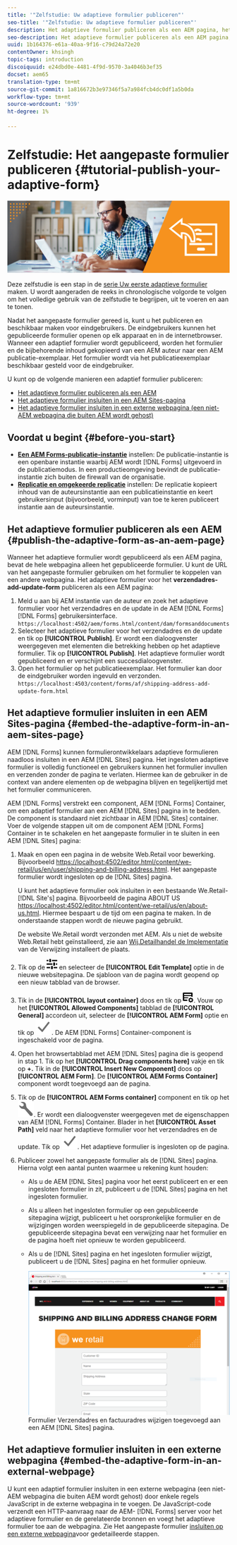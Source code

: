 ```yaml
---
title: '"Zelfstudie: Uw adaptieve formulier publiceren"'
seo-title: '"Zelfstudie: Uw adaptieve formulier publiceren"'
description: Het adaptieve formulier publiceren als een AEM pagina, het formulier insluiten op een AEM Sites-pagina of het adaptieve formulier insluiten in een externe webpagina
seo-description: Het adaptieve formulier publiceren als een AEM pagina, het formulier insluiten op een AEM Sites-pagina of het adaptieve formulier insluiten in een externe webpagina
uuid: 1b164376-e61a-40aa-9f16-c79d24a72e20
contentOwner: khsingh
topic-tags: introduction
discoiquuid: e24dbd0e-4481-4f9d-9570-3a4046b3ef35
docset: aem65
translation-type: tm+mt
source-git-commit: 1a816672b3e97346f5a7a984fcb4dc0df1a5b0da
workflow-type: tm+mt
source-wordcount: '939'
ht-degree: 1%

---
```



# Zelfstudie: Het aangepaste formulier publiceren {#tutorial-publish-your-adaptive-form}

![](do-not-localize/13-publish-your-adaptive-form-small.png)

Deze zelfstudie is een stap in de [serie Uw eerste adaptieve formulier](https://helpx.adobe.com/experience-manager/6-3/forms/using/create-your-first-adaptive-form.html) maken. U wordt aangeraden de reeks in chronologische volgorde te volgen om het volledige gebruik van de zelfstudie te begrijpen, uit te voeren en aan te tonen.

Nadat het aangepaste formulier gereed is, kunt u het publiceren en beschikbaar maken voor eindgebruikers. De eindgebruikers kunnen het gepubliceerde formulier openen op elk apparaat en in de internetbrowser. Wanneer een adaptief formulier wordt gepubliceerd, worden het formulier en de bijbehorende inhoud gekopieerd van een AEM auteur naar een AEM publicatie-exemplaar. Het formulier wordt via het publicatieexemplaar beschikbaar gesteld voor de eindgebruiker.

U kunt op de volgende manieren een adaptief formulier publiceren:

* [Het adaptieve formulier publiceren als een AEM](../../forms/using/publish-your-adaptive-form.md#publish-the-adaptive-form-as-an-aem-page)
* [Het adaptieve formulier insluiten in een AEM Sites-pagina](#embed-the-adaptive-form-in-an-aem-sites-page)
* [Het adaptieve formulier insluiten in een externe webpagina (een niet-AEM webpagina die buiten AEM wordt gehost)](../../forms/using/publish-your-adaptive-form.md)

## Voordat u begint {#before-you-start}

* **[Een AEM Forms-publicatie-instantie](https://helpx.adobe.com/experience-manager/6-3/forms/using/installing-configuring-aem-forms-osgi.html)** instellen: De publicatie-instantie is een openbare instantie waarbij AEM wordt [!DNL Forms] uitgevoerd in de publicatiemodus. In een productieomgeving bevindt de publicatie-instantie zich buiten de firewall van de organisatie.
* **[Replicatie en omgekeerde replicatie](https://helpx.adobe.com/experience-manager/6-3/help/sites-deploying/replication.html)** instellen: De replicatie kopieert inhoud van de auteursinstantie aan een publicatieinstantie en keert gebruikersinput (bijvoorbeeld, vorminput) van toe te keren publiceert instantie aan de auteursinstantie.

## Het adaptieve formulier publiceren als een AEM {#publish-the-adaptive-form-as-an-aem-page}

Wanneer het adaptieve formulier wordt gepubliceerd als een AEM pagina, bevat de hele webpagina alleen het gepubliceerde formulier. U kunt de URL van het aangepaste formulier gebruiken om het formulier te koppelen van een andere webpagina. Het adaptieve formulier voor het **verzendadres-add-update-form** publiceren als een AEM pagina:

1. Meld u aan bij AEM instantie van de auteur en zoek het adaptieve formulier voor het verzendadres en de update in de AEM [!DNL Forms] [!DNL Forms] gebruikersinterface.
   `https://localhost:4502/aem/forms.html/content/dam/formsanddocuments`
1. Selecteer het adaptieve formulier voor het verzendadres en de update en tik op **[!UICONTROL Publish]**. Er wordt een dialoogvenster weergegeven met elementen die betrekking hebben op het adaptieve formulier. Tik op **[!UICONTROL Publish]**. Het adaptieve formulier wordt gepubliceerd en er verschijnt een succesdialoogvenster.
1. Open het formulier op het publicatieexemplaar. Het formulier kan door de eindgebruiker worden ingevuld en verzonden.
   `https://localhost:4503/content/forms/af/shipping-address-add-update-form.html`

## Het adaptieve formulier insluiten in een AEM Sites-pagina {#embed-the-adaptive-form-in-an-aem-sites-page}

AEM [!DNL Forms] kunnen formulierontwikkelaars adaptieve formulieren naadloos insluiten in een AEM [!DNL Sites] pagina. Het ingesloten adaptieve formulier is volledig functioneel en gebruikers kunnen het formulier invullen en verzenden zonder de pagina te verlaten. Hiermee kan de gebruiker in de context van andere elementen op de webpagina blijven en tegelijkertijd met het formulier communiceren.

AEM [!DNL Forms] verstrekt een component, AEM [!DNL Forms] Container, om een adaptief formulier aan een AEM [!DNL Sites] pagina in te bedden. De component is standaard niet zichtbaar in AEM [!DNL Sites] container. Voer de volgende stappen uit om de component AEM [!DNL Forms] Container in te schakelen en het aangepaste formulier in te sluiten in een AEM [!DNL Sites] pagina:

1. Maak en open een pagina in de website Web.Retail voor bewerking. Bijvoorbeeld [https://localhost:4502/editor.html/content/we-retail/us/en/user/shipping-and-billing-address.html](https://localhost:4502/editor.html/content/we-retail/us/en/user/shipping-and-billing-address.html). Het aangepaste formulier wordt ingesloten op de [!DNL Sites] pagina.

   U kunt het adaptieve formulier ook insluiten in een bestaande We.Retail- [!DNL Site's] pagina. Bijvoorbeeld de pagina ABOUT US [https://localhost:4502/editor.html/content/we-retail/us/en/about-us.html](https://localhost:4502/editor.html/content/we-retail/us/en/about-us.html). Hiermee bespaart u de tijd om een pagina te maken. In de onderstaande stappen wordt de nieuwe pagina gebruikt.

   De website We.Retail wordt verzonden met AEM. Als u niet de website Web.Retail hebt geïnstalleerd, zie aan [Wij.Detailhandel de Implementatie](https://helpx.adobe.com/experience-manager/6-3/help/sites-developing/we-retail.html) van de Verwijzing installeert de plaats.

1. Tik op de ![eigenschappenpagina-informatie](assets/properties.png) en selecteer de **[!UICONTROL Edit Template]** optie in de nieuwe websitepagina. De sjabloon van de pagina wordt geopend op een nieuw tabblad van de browser.
1. Tik in de **[!UICONTROL layout container]** doos en tik op ![feedbackbeheer](assets/feedmanagement.png). Vouw op het **[!UICONTROL Allowed Components]** tabblad de **[!UICONTROL General]** accordeon uit, selecteer de **[!UICONTROL AEM Form]** optie en tik op ![save_icon](assets/save_icon.svg). De AEM [!DNL Forms] Container-component is ingeschakeld voor de pagina.

1. Open het browsertabblad met AEM [!DNL Sites] pagina die is geopend in stap 1. Tik op het **[!UICONTROL Drag components here]** vakje en tik op **+.** Tik in de **[!UICONTROL Insert New Component]** doos op **[!UICONTROL AEM Form]**. De **[!UICONTROL AEM Forms Container]** component wordt toegevoegd aan de pagina.
1. Tik op de **[!UICONTROL AEM Forms container]** component en tik op het ![configuratiepictogram](assets/configure-icon.svg). Er wordt een dialoogvenster weergegeven met de eigenschappen van AEM [!DNL Forms] Container. Blader in het **[!UICONTROL Asset Path]** veld naar het adaptieve formulier voor het verzendadres en de update. Tik op ![save_icon](assets/save_icon.svg). Het adaptieve formulier is ingesloten op de pagina.
1. Publiceer zowel het aangepaste formulier als de [!DNL Sites] pagina. Hierna volgt een aantal punten waarmee u rekening kunt houden:

   * Als u de AEM [!DNL Sites] pagina voor het eerst publiceert en er een ingesloten formulier in zit, publiceert u de [!DNL Sites] pagina en het ingesloten formulier.
   * Als u alleen het ingesloten formulier op een gepubliceerde sitepagina wijzigt, publiceert u het oorspronkelijke formulier en de wijzigingen worden weerspiegeld in de gepubliceerde sitepagina. De gepubliceerde sitepagina bevat een verwijzing naar het formulier en de pagina hoeft niet opnieuw te worden gepubliceerd.
   * Als u de [!DNL Sites] pagina en het ingesloten formulier wijzigt, publiceert u de [!DNL Sites] pagina en het formulier opnieuw.

      ![insluiten-in-aem-sites](assets/embed-in-aem-sites.png)
   Formulier Verzendadres en factuuradres wijzigen toegevoegd aan een AEM [!DNL Sites] pagina.

## Het adaptieve formulier insluiten in een externe webpagina {#embed-the-adaptive-form-in-an-external-webpage}

U kunt een adaptief formulier insluiten in een externe webpagina (een niet-AEM webpagina die buiten AEM wordt gehost) door enkele regels JavaScript in de externe webpagina in te voegen. De JavaScript-code verzendt een HTTP-aanvraag naar de AEM- [!DNL Forms] server voor het adaptieve formulier en de gerelateerde bronnen en voegt het adaptieve formulier toe aan de webpagina. Zie Het aangepaste formulier [insluiten op een externe webpagina](/help/forms/using/embed-adaptive-form-external-web-page.md)voor gedetailleerde stappen.
